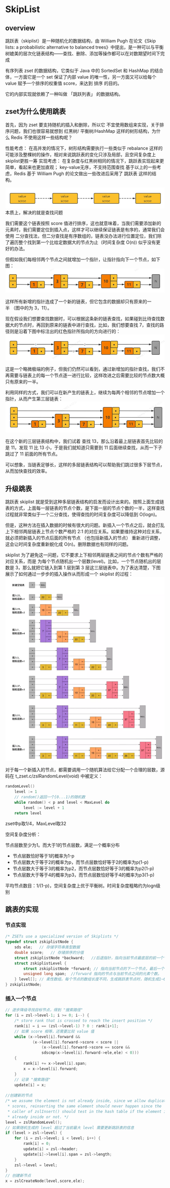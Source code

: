 # SkipList
## overview
跳跃表（skiplist）是一种随机化的数据结构，由 William Pugh 在论文《Skip lists: a probabilistic alternative to balanced trees》中提出，是一种可以与平衡树媲美的层次化链表结构——查找、删除、添加等操作都可以在对数期望时间下完成

有序列表 zset 的数据结构，它类似于 Java 中的 SortedSet 和 HashMap 的结合体，一方面它是一个 set 保证了内部 value 的唯一性，另一方面又可以给每个 value 赋予一个排序的权重值 score，来达到 排序 的目的。

它的内部实现就依赖了一种叫做 「跳跃列表」 的数据结构。

## zset为什么使用跳表
首先，因为 zset 要支持随机的插入和删除，所以它 不宜使用数组来实现，关于排序问题，我们也很容易就想到 红黑树/ 平衡树/HashMap 这样的树形结构，为什么 Redis 不使用这样一些结构呢？

性能考虑： 在高并发的情况下，树形结构需要执行一些类似于 rebalance 这样的可能涉及整棵树的操作，相对来说跳跃表的变化只涉及局部，且空间复杂度上skiplist更胜一筹
实现考虑： 在复杂度与红黑树相同的情况下，跳跃表实现起来更简单，看起来也更加直观；
key-value无序，不支持范围查找
基于以上的一些考虑，Redis 基于 William Pugh 的论文做出一些改进后采用了 跳跃表 这样的结构。

![](/asset/普通链表.jpg)
本质上，解决的就是查找问题



我们需要这个链表按照 score 值进行排序，这也就意味着，当我们需要添加新的元素时，我们需要定位到插入点，这样才可以继续保证链表是有序的，通常我们会使用 二分查找法，但二分查找是有序数组的，链表没办法进行位置定位，我们除了遍历整个找到第一个比给定数据大的节点为止（时间复杂度 O(n)) 似乎没有更好的办法。

但假如我们每相邻两个节点之间就增加一个指针，让指针指向下一个节点，如下图：
![](/asset/双层跳表.png)


这样所有新增的指针连成了一个新的链表，但它包含的数据却只有原来的一半 （图中的为 3，11）。

现在假设我们想要查找数据时，可以根据这条新的链表查找，如果碰到比待查找数据大的节点时，再回到原来的链表中进行查找，比如，我们想要查找 7，查找的路径则是沿着下图中标注出的红色指针所指向的方向进行的：
![](/asset/双层跳表搜索步骤.png)


这是一个略微极端的例子，但我们仍然可以看到，通过新增加的指针查找，我们不再需要与链表上的每一个节点逐一进行比较，这样改进之后需要比较的节点数大概只有原来的一半。

利用同样的方式，我们可以在新产生的链表上，继续为每两个相邻的节点增加一个指针，从而产生第三层链表：
![](/asset/三层跳表.png)


在这个新的三层链表结构中，我们试着 查找 13，那么沿着最上层链表首先比较的是 11，发现 11 比 13 小，于是我们就知道只需要到 11 后面继续查找，从而一下子跳过了 11 前面的所有节点。

可以想象，当链表足够长，这样的多层链表结构可以帮助我们跳过很多下层节点，从而加快查找的效率。

## 升级跳表
跳跃表 skiplist 就是受到这种多层链表结构的启发而设计出来的。按照上面生成链表的方式，上面每一层链表的节点个数，是下面一层的节点个数的一半，这样查找过程就非常类似于一个二分查找，使得查找的时间复杂度可以降低到 O(logn)。

但是，这种方法在插入数据的时候有很大的问题。新插入一个节点之后，就会打乱上下相邻两层链表上节点个数严格的 2:1 的对应关系。如果要维持这种对应关系，就必须把新插入的节点后面的所有节点 （也包括新插入的节点） 重新进行调整，这会让时间复杂度重新蜕化成 O(n)。删除数据也有同样的问题。

skiplist 为了避免这一问题，它不要求上下相邻两层链表之间的节点个数有严格的对应关系，而是 为每个节点随机出一个层数(level)。比如，一个节点随机出的层数是 3，那么就把它链入到第 1 层到第 3 层这三层链表中。为了表达清楚，下图展示了如何通过一步步的插入操作从而形成一个 skiplist 的过程：
![](/asset/跳表添加节点过程.png)


对于每一个新插入的节点，都需要调用一个随机算法给它分配一个合理的层数，源码在 t_zset.c/zslRandomLevel(void) 中被定义：

```c
randomLevel()
    level := 1
    // random()返回一个[0...1)的随机数
    while random() < p and level < MaxLevel do
        level := level + 1
    return level
```
zset中p取1/4，MaxLevel取32

空间复杂度分析：

节点层数至少为1。而大于1的节点层数，满足一个概率分布
* 节点层数恰好等于1的概率为1-p
* 节点层数大于等于2的概率为p，而节点层数恰好等于2的概率为p(1-p)
* 节点层数大于等于3的概率为p2，而节点层数恰好等于3的概率为p2(1-p)
* 节点层数大于等于4的概率为p3，而节点层数恰好等于4的概率为p3(1-p)

平均节点数目：1/(1-p)，空间复杂度上优于平衡树。时间复杂度粗略约为logn级别

## 跳表的实现
### 节点实现
```c
/* ZSETs use a specialized version of Skiplists */
typedef struct zskiplistNode {
    sds ele;   // 存储字符串类型数据
    double score;   // 存储排序的分值
    struct zskiplistNode *backward;   //后退指针，指向当前节点最底层的前一个节点，头节点指向NULL，从后向前遍历跳跃表使用
    struct zskiplistLevel {
        struct zskiplistNode *forward; // 指向当前节点的下一个节点，最后一个节点指向NULL 
        unsigned long span;  //forward 指向的节点与当前节点之间的元素个数。  值越大，跳过的节点个数越多。
    } level[]; // 柔性数组。每个节点的数组长度不同，生成跳跃表节点时，随机生成1~64 的值，值越大出现的概率越低
} zskiplistNode;
```
### 插入一个节点
```c
// 逐步降级寻找目标节点，得到 "搜索路径"
for (i = zsl->level-1; i >= 0; i--) {
    /* store rank that is crossed to reach the insert position */
    rank[i] = i == (zsl->level-1) ? 0 : rank[i+1];
    // 如果 score 相等，还需要比较 value 值
    while (x->level[i].forward &&
            (x->level[i].forward->score < score ||
                (x->level[i].forward->score == score &&
                sdscmp(x->level[i].forward->ele,ele) < 0)))
    {
        rank[i] += x->level[i].span;
        x = x->level[i].forward;
    }
    // 记录 "搜索路径"
    update[i] = x;

//创建新的节点
/* we assume the element is not already inside, since we allow duplicated
 * scores, reinserting the same element should never happen since the
 * caller of zslInsert() should test in the hash table if the element is
 * already inside or not. */
level = zslRandomLevel();
// 如果随机生成的 level 超过了当前最大 level 需要更新跳跃表的信息
if (level > zsl->level) {
    for (i = zsl->level; i < level; i++) {
        rank[i] = 0;
        update[i] = zsl->header;
        update[i]->level[i].span = zsl->length;
    }
    zsl->level = level;
}
// 创建新节点
x = zslCreateNode(level,score,ele);

```